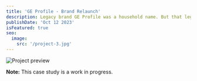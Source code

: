 ```yaml
---
title: 'GE Profile - Brand Relaunch'
description: Legacy brand GE Profile was a household name. But that legacy meant that they weren't seen as an innovator anymore. We needed to change that.
publishDate: 'Oct 12 2023'
isFeatured: true
seo:
  image:
    src: '/project-3.jpg'
---
```


![Project preview](/project-3.jpg)

**Note:** This case study is a work in progress.
